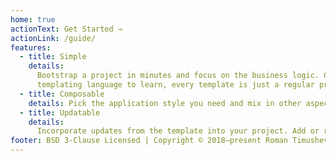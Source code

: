 ```yaml
---
home: true
actionText: Get Started →
actionLink: /guide/
features:
  - title: Simple
    details:
      Bootstrap a project in minutes and focus on the business logic. Contribute to templates with ease — no special
      templating language to learn, every template is just a regular project.
  - title: Composable
    details: Pick the application style you need and mix in other aspects. For any programming language.
  - title: Updatable
    details:
      Incorporate updates from the template into your project. Add or remove project aspects at any point of time.
footer: BSD 3-Clause Licensed | Copyright © 2018–present Roman Timushev
---
```

